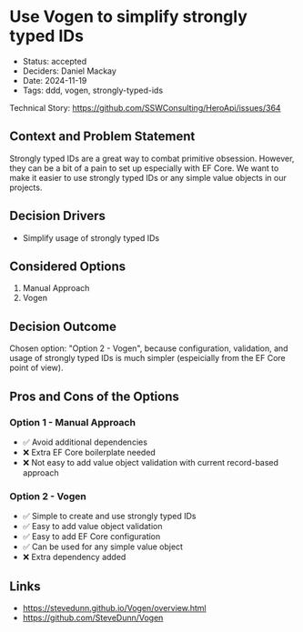 # Use Vogen to simplify strongly typed IDs

- Status: accepted
- Deciders: Daniel Mackay
- Date: 2024-11-19
- Tags: ddd, vogen, strongly-typed-ids

Technical Story: https://github.com/SSWConsulting/HeroApi/issues/364

## Context and Problem Statement

Strongly typed IDs are a great way to combat primitive obsession. However, they can be a bit of a pain to set up especially with EF Core. We want to make it easier to use strongly typed IDs or any simple value objects in our projects.

## Decision Drivers <!-- optional -->

- Simplify usage of strongly typed IDs

## Considered Options

1. Manual Approach
2. Vogen

## Decision Outcome

Chosen option: "Option 2 - Vogen", because configuration, validation, and usage of strongly typed IDs is much simpler (espeicially from the EF Core point of view).

## Pros and Cons of the Options <!-- optional -->

### Option 1 - Manual Approach

- ✅ Avoid additional dependencies
- ❌ Extra EF Core boilerplate needed
- ❌ Not easy to add value object validation with current record-based approach

### Option 2 - Vogen

- ✅ Simple to create and use strongly typed IDs
- ✅ Easy to add value object validation
- ✅ Easy to add EF Core configuration
- ✅ Can be used for any simple value object
- ❌ Extra dependency added

## Links

- https://stevedunn.github.io/Vogen/overview.html
- https://github.com/SteveDunn/Vogen
